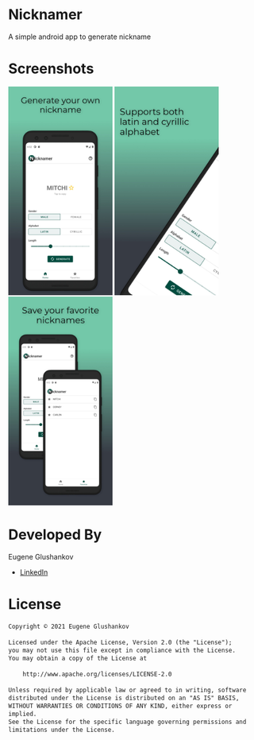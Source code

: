 # Nicknamer
A simple android app to generate nickname

# Screenshots

<img src="https://github.com/netchar/Nicknamer/blob/master/samples/screenshot1.jpeg" width="210">  <img src="https://github.com/netchar/Nicknamer/blob/master/samples/screenshot2.jpeg" width="210">  <img src="https://github.com/netchar/Nicknamer/blob/master/samples/screenshot3.jpeg" width="210"> 

# Developed By

Eugene Glushankov
 * [LinkedIn](https://www.linkedin.com/in/glushankov/)
 
# License  
	Copyright © 2021 Eugene Glushankov

	Licensed under the Apache License, Version 2.0 (the "License");
	you may not use this file except in compliance with the License.
	You may obtain a copy of the License at

		http://www.apache.org/licenses/LICENSE-2.0

	Unless required by applicable law or agreed to in writing, software
	distributed under the License is distributed on an "AS IS" BASIS,
	WITHOUT WARRANTIES OR CONDITIONS OF ANY KIND, either express or implied.
	See the License for the specific language governing permissions and
	limitations under the License.
